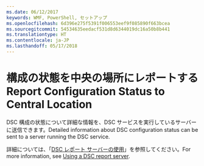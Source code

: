 ```yaml
---
ms.date: 06/12/2017
keywords: WMF, PowerShell, セットアップ
ms.openlocfilehash: 6d396e275f5391f006553eef9f085890f663bcea
ms.sourcegitcommit: 54534635eedacf531d8d6344019dc16a50b8b441
ms.translationtype: HT
ms.contentlocale: ja-JP
ms.lasthandoff: 05/17/2018
---
```

# <a name="report-configuration-status-to-central-location"></a><span data-ttu-id="ac503-102">構成の状態を中央の場所にレポートする</span><span class="sxs-lookup"><span data-stu-id="ac503-102">Report Configuration Status to Central Location</span></span>

<span data-ttu-id="ac503-103">DSC 構成の状態について詳細な情報を、DSC サービスを実行しているサーバーに送信できます。</span><span class="sxs-lookup"><span data-stu-id="ac503-103">Detailed information about DSC configuration status can be sent to a server running the DSC service.</span></span>

<span data-ttu-id="ac503-104">詳細については、「[DSC レポート サーバーの使用](https://msdn.microsoft.com/powershell/dsc/reportserver)」を参照してください。</span><span class="sxs-lookup"><span data-stu-id="ac503-104">For more information, see [Using a DSC report server](https://msdn.microsoft.com/powershell/dsc/reportserver).</span></span>
